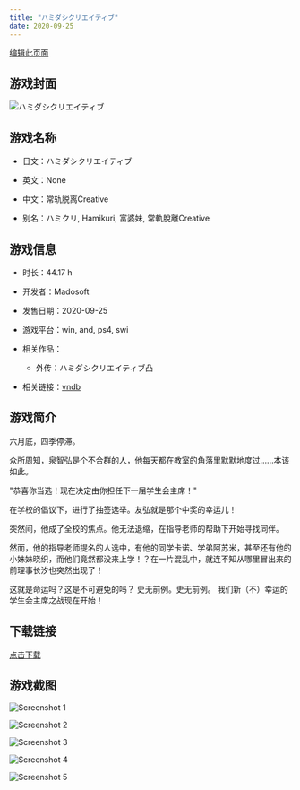 ```yaml
---
title: "ハミダシクリエイティブ"
date: 2020-09-25
---
```

[编辑此页面](https://github.com/ACG-3/ADV3-source/blob/main/source/_posts/games/%E3%83%8F%E3%83%9F%E3%83%80%E3%82%B7%E3%82%AF%E3%83%AA%E3%82%A8%E3%82%A4%E3%83%86%E3%82%A3%E3%83%96.md)

## 游戏封面

![ハミダシクリエイティブ](https%3A//pan.timero.xyz/onedrive/img_lib_001/%E3%83%8F%E3%83%9F%E3%83%80%E3%82%B7%E3%82%AF%E3%83%AA%E3%82%A8%E3%82%A4%E3%83%86%E3%82%A3%E3%83%96_cover.avif)


## 游戏名称

- 日文：ハミダシクリエイティブ
- 英文：None
- 中文：常轨脱离Creative

- 别名：ハミクリ, Hamikuri, 富婆妹, 常軌脫離Creative


## 游戏信息

- 时长：44.17 h
- 开发者：Madosoft
- 发售日期：2020-09-25
- 游戏平台：win, and, ps4, swi
- 相关作品：
   - 外传：ハミダシクリエイティブ凸

- 相关链接：[vndb](https://vndb.org/v27449)


## 游戏简介

六月底，四季停滞。

众所周知，泉智弘是个不合群的人，他每天都在教室的角落里默默地度过......本该如此。

"恭喜你当选！现在决定由你担任下一届学生会主席！"

在学校的倡议下，进行了抽签选举。友弘就是那个中奖的幸运儿！

突然间，他成了全校的焦点。他无法退缩，在指导老师的帮助下开始寻找同伴。

然而，他的指导老师提名的人选中，有他的同学卡诺、学弟阿苏米，甚至还有他的小妹妹晓织，而他们竟然都没来上学！？在一片混乱中，就连不知从哪里冒出来的前理事长汐也突然出现了！

这就是命运吗？这是不可避免的吗？
史无前例。史无前例。
我们新（不）幸运的学生会主席之战现在开始！




## 下载链接

[点击下载](https://pan.timero.xyz/onedrive/adv_lib_001/%E3%83%8F%E3%83%9F%E3%83%80%E3%82%B7%E3%82%AF%E3%83%AA%E3%82%A8%E3%82%A4%E3%83%86%E3%82%A3%E3%83%96)


## 游戏截图


![Screenshot 1](https%3A//pan.timero.xyz/onedrive/img_lib_001/%E3%83%8F%E3%83%9F%E3%83%80%E3%82%B7%E3%82%AF%E3%83%AA%E3%82%A8%E3%82%A4%E3%83%86%E3%82%A3%E3%83%96_Screenshot_1.avif)

![Screenshot 2](https%3A//pan.timero.xyz/onedrive/img_lib_001/%E3%83%8F%E3%83%9F%E3%83%80%E3%82%B7%E3%82%AF%E3%83%AA%E3%82%A8%E3%82%A4%E3%83%86%E3%82%A3%E3%83%96_Screenshot_2.avif)

![Screenshot 3](https%3A//pan.timero.xyz/onedrive/img_lib_001/%E3%83%8F%E3%83%9F%E3%83%80%E3%82%B7%E3%82%AF%E3%83%AA%E3%82%A8%E3%82%A4%E3%83%86%E3%82%A3%E3%83%96_Screenshot_3.avif)

![Screenshot 4](https%3A//pan.timero.xyz/onedrive/img_lib_001/%E3%83%8F%E3%83%9F%E3%83%80%E3%82%B7%E3%82%AF%E3%83%AA%E3%82%A8%E3%82%A4%E3%83%86%E3%82%A3%E3%83%96_Screenshot_4.avif)

![Screenshot 5](https%3A//pan.timero.xyz/onedrive/img_lib_001/%E3%83%8F%E3%83%9F%E3%83%80%E3%82%B7%E3%82%AF%E3%83%AA%E3%82%A8%E3%82%A4%E3%83%86%E3%82%A3%E3%83%96_Screenshot_5.avif)

